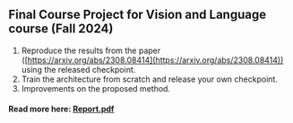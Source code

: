 ## Final Course Project for Vision and Language course (Fall 2024)

1. Reproduce the results from the paper ([https://arxiv.org/abs/2308.08414](https://arxiv.org/abs/2308.08414)) using the released checkpoint.
2. Train the architecture from scratch and release your own checkpoint.
3. Improvements on the proposed method.

#### Read more here: [Report.pdf](Report.pdf)
